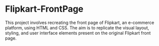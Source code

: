 # Flipkart-FrontPage
This project involves recreating the front page of Flipkart, an e-commerce platform, using HTML and CSS. The aim is to replicate the visual layout, styling, and user interface elements present on the original Flipkart front page.
